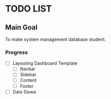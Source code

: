 # TODO LIST

## Main Goal

To make system management database student.

### Progress

- [ ] Layouting Dashboard Template
    - [ ] Navbar
    - [ ] Sidebar
    - [ ] Content
    - [ ] Footer
- [ ] Data Siswa